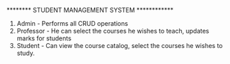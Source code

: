 ******** STUDENT MANAGEMENT SYSTEM ************
1. Admin - Performs all CRUD operations
2. Professor -  He can select the courses he wishes to teach, updates marks for students
3. Student - Can view the course catalog, select the courses he wishes to study.

